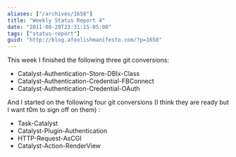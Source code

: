 ```yaml
---
aliases: ["/archives/1658"]
title: "Weekly Status Report 4"
date: "2011-08-29T23:31:15-05:00"
tags: ["status-report"]
guid: "http://blog.afoolishmanifesto.com/?p=1658"
---
```

This week I finished the following three git conversions:

- Catalyst-Authentication-Store-DBIx-Class
- Catalyst-Authentication-Credential-FBConnect
- Catalyst-Authentication-Credential-OAuth

And I started on the following four git conversions (I think they are ready but I want t0m to sign off on them) :

- Task-Catalyst
- Catalyst-Plugin-Authentication
- HTTP-Request-AsCGI
- Catalyst-Action-RenderView
